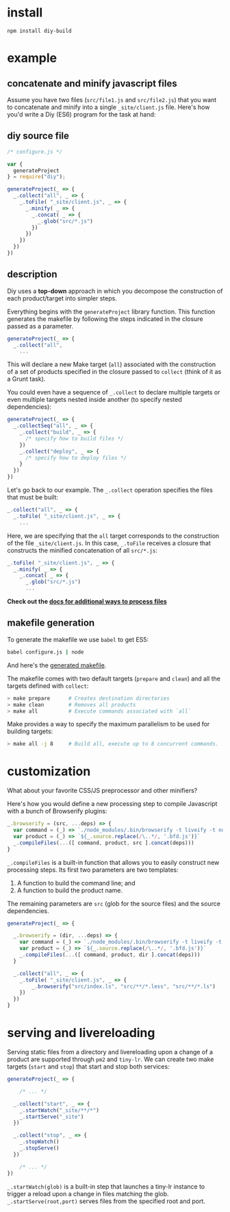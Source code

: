 # install

```shell
npm install diy-build
```

# example
## concatenate and minify javascript files

Assume you have two files (`src/file1.js` and `src/file2.js`) that you want to
concatenate and minify into a single `_site/client.js` file.  Here's how you'd write a Diy (ES6) program for the task at hand:

## diy source file

```js
/* configure.js */

var {
  generateProject
} = require("diy");

generateProject(_ => {
  _.collect("all", _ => {
    _.toFile( "_site/client.js", _ => {
      _.minify( _ => {
        _.concat( _ => {
          _.glob("src/*.js")
        })
      })
    })
  })
})
```

## description

Diy uses a **top-down** approach in which you decompose the construction of each product/target into simpler steps.

Everything begins with the `generateProject` library function. This function
generates the makefile by following the steps indicated in the closure passed as a parameter.

```js
generateProject(_ => {
  _.collect("all",
    ...
```

This will declare a new Make target (`all`) associated with the construction of
a set of products specified in the closure passed to `collect` (think of it as a Grunt task).

You could even have a sequence of `_.collect` to declare multiple targets or even multiple targets nested inside another (to specify nested dependencies):


```js
generateProject(_ => {
  _.collectSeq("all", _ => {
    _.collect("build", _ => {
      /* specify how to build files */
    })
    _.collect("deploy", _ => {
      /* specify how to deploy files */
    }
  })
})
```

Let's go back to our example. The `_.collect` operation specifies the files that must be built:

```js
_.collect("all", _ => {
  _.toFile( "_site/client.js", _ => {
    ...
```

Here, we are specifying that the `all` target corresponds to the construction of the file `_site/client.js`. In this case,
`_.toFile` receives a closure that constructs the minified concatenation of all `src/*.js`:

```js
_.toFile( "_site/client.js", _ => {
  _.minify( _ => {
    _.concat( _ => {
      _.glob("src/*.js")
      ...
```

**Check out the [docs for additional ways to process files](docs/index.html)**

## makefile generation


To generate the makefile we use `babel` to get ES5:

```bash
babel configure.js | node
```

And here's the [generated makefile](demo/makefile).

The makefile comes with two default targets (`prepare` and `clean`) and all the targets defined with `collect`:

```bash
> make prepare      # Creates destination directories
> make clean        # Removes all products
> make all          # Execute commands associated with `all`
```

Make provides a way to specify the maximum parallelism to be used for building targets:

```bash
> make all -j 8     # Build all, execute up to 8 concurrent commands.
```



# customization

What about your favorite CSS/JS preprocessor and other minifiers?

Here's how you would define a new processing step to compile Javascript with a
bunch of Browserify plugins:

```js
_.browserify = (src, ...deps) => {
  var command = (_) => `./node_modules/.bin/browserify -t liveify -t node-lessify  ${_.source} -o ${_.product}`
  var product = (_) => `${_.source.replace(/\..*/, '.bfd.js')}`
  _.compileFiles(...([ command, product, src ].concat(deps)))
}
```

`_.compileFiles` is a built-in function that allows you to easily construct new processing steps. Its first
two parameters are two templates:

1. A function to build the command line; and
2. A function to build the product name.

The remaining parameters are `src` (glob for the source files) and the source dependencies.

```js
generateProject(_ => {

  _.browserify = (dir, ...deps) => {
    var command = (_) => `./node_modules/.bin/browserify -t liveify -t node-lessify  ${_.source} -o ${_.product}`
    var product = (_) => `${_.source.replace(/\..*/, '.bfd.js')}`
    _.compileFiles(...([ command, product, dir ].concat(deps)))
  }

  _.collect("all", _ => {
    _.toFile( "_site/client.js", _ => {
        _.browserify("src/index.ls", "src/**/*.less", "src/**/*.ls")
    })
  })
}
```

# serving and livereloading

Serving static files from a directory and livereloading upon a change of a product are supported through `pm2` and `tiny-lr`. We can
create two make targets (`start` and `stop`) that start and stop both services:

```js
generateProject(_ => {

    /* ... */

  _.collect("start", _ => {
    _.startWatch("_site/**/*")
    _.startServe("_site")
  })

  _.collect("stop", _ => {
    _.stopWatch()
    _.stopServe()
  })

    /* ... */
})
```

`_.startWatch(glob)` is a built-in step that launches a tiny-lr instance to trigger a reload upon a change in files matching the glob.
`_.startServe(root,port)` serves files from the specified root and port.
